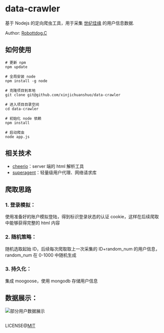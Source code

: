 # data-crawler
基于 Nodejs 的定向爬虫工具，用于采集 [世纪佳缘](http://www.jiayuan.com/) 的用户信息数据.

Author: [Robottdog.C](robottdog.com)

## 如何使用
```
# 更新 npm
npm update

# 全局安装 node 
npm install -g node

# 克隆项目到本地
git clone git@github.com/xinjichuanshuo/data-crawler

# 进入项目目录空间
cd data-crawler

# 初始化 node 依赖
npm install

# 启动爬虫
node app.js
```

## 相关技术
- [cheerio](https://cheerio.js.org/)：server 端的 html 解析工具
- [superagent](https://github.com/visionmedia/superagent)：轻量级用户代理、网络请求库

## 爬取思路
### 1. 登录模拟：
使用准备好的账户模拟登陆，得到标识登录状态的认证 cookie，这样在后续爬取中能够获得完整的 html 内容

### 2. 随机策略：
随机选取起始 ID，后续每次爬取取上一次采集的 ID+random_num 的用户信息，random_num 在 0-1000 中随机生成

### 3. 持久化：
集成 moogoose，使用 mongodb 存储用户信息

## 数据展示：

![部分用户数据展示](http://oxgbg3ran.bkt.clouddn.com/%E5%B1%8F%E5%B9%95%E5%BF%AB%E7%85%A7%202018-02-14%20%E4%B8%8B%E5%8D%881.56.22.png)

##

LICENSE@[MIT](https://opensource.org/licenses/MIT)
